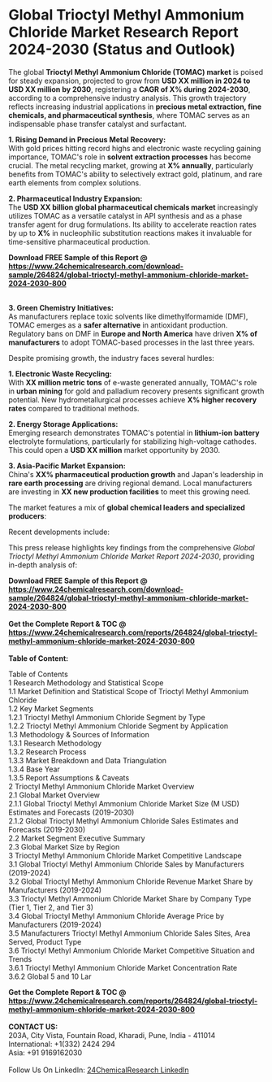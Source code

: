 <h1>Global Trioctyl Methyl Ammonium Chloride Market Research Report 2024-2030 (Status and Outlook)</h1><p>The global <strong>Trioctyl Methyl Ammonium Chloride (TOMAC) market</strong> is poised for steady expansion, projected to grow from <strong>USD XX million in 2024 to USD XX million by 2030</strong>, registering a <strong>CAGR of X% during 2024-2030</strong>, according to a comprehensive industry analysis. This growth trajectory reflects increasing industrial applications in <strong>precious metal extraction, fine chemicals, and pharmaceutical synthesis</strong>, where TOMAC serves as an indispensable phase transfer catalyst and surfactant.</p><p><strong>1. Rising Demand in Precious Metal Recovery:</strong><br>
With gold prices hitting record highs and electronic waste recycling gaining importance, TOMAC's role in <strong>solvent extraction processes</strong> has become crucial. The metal recycling market, growing at <strong>X% annually</strong>, particularly benefits from TOMAC's ability to selectively extract gold, platinum, and rare earth elements from complex solutions.</p><p><strong>2. Pharmaceutical Industry Expansion:</strong><br>
The <strong>USD XX billion global pharmaceutical chemicals market</strong> increasingly utilizes TOMAC as a versatile catalyst in API synthesis and as a phase transfer agent for drug formulations. Its ability to accelerate reaction rates by up to <strong>X%</strong> in nucleophilic substitution reactions makes it invaluable for time-sensitive pharmaceutical production.</p><div><b>Download FREE Sample of this Report @ 
            <a href="https://www.24chemicalresearch.com/download-sample/264824/global-trioctyl-methyl-ammonium-chloride-market-2024-2030-800">
            https://www.24chemicalresearch.com/download-sample/264824/global-trioctyl-methyl-ammonium-chloride-market-2024-2030-800</a></b></div><br><p><strong>3. Green Chemistry Initiatives:</strong><br>
As manufacturers replace toxic solvents like dimethylformamide (DMF), TOMAC emerges as a <strong>safer alternative</strong> in antioxidant production. Regulatory bans on DMF in <strong>Europe and North America</strong> have driven <strong>X% of manufacturers</strong> to adopt TOMAC-based processes in the last three years.</p><p>Despite promising growth, the industry faces several hurdles:</p><p><strong>1. Electronic Waste Recycling:</strong><br>
With <strong>XX million metric tons</strong> of e-waste generated annually, TOMAC's role in <strong>urban mining</strong> for gold and palladium recovery presents significant growth potential. New hydrometallurgical processes achieve <strong>X% higher recovery rates</strong> compared to traditional methods.</p><p><strong>2. Energy Storage Applications:</strong><br>
Emerging research demonstrates TOMAC's potential in <strong>lithium-ion battery</strong> electrolyte formulations, particularly for stabilizing high-voltage cathodes. This could open a <strong>USD XX million</strong> market opportunity by 2030.</p><p><strong>3. Asia-Pacific Market Expansion:</strong><br>
China's <strong>XX% pharmaceutical production growth</strong> and Japan's leadership in <strong>rare earth processing</strong> are driving regional demand. Local manufacturers are investing in <strong>XX new production facilities</strong> to meet this growing need.</p><p>The market features a mix of <strong>global chemical leaders and specialized producers</strong>:</p><p>Recent developments include:</p><p>This press release highlights key findings from the comprehensive <em>Global Trioctyl Methyl Ammonium Chloride Market Report 2024-2030</em>, providing in-depth analysis of:</p><div><b>Download FREE Sample of this Report @ 
            <a href="https://www.24chemicalresearch.com/download-sample/264824/global-trioctyl-methyl-ammonium-chloride-market-2024-2030-800">
            https://www.24chemicalresearch.com/download-sample/264824/global-trioctyl-methyl-ammonium-chloride-market-2024-2030-800</a></b></div><br><div><b>Get the Complete Report & TOC @ 
            <a href="https://www.24chemicalresearch.com/reports/264824/global-trioctyl-methyl-ammonium-chloride-market-2024-2030-800">
            https://www.24chemicalresearch.com/reports/264824/global-trioctyl-methyl-ammonium-chloride-market-2024-2030-800</a></b></div><br>
            <b>Table of Content:</b><p>Table of Contents<br />
1 Research Methodology and Statistical Scope<br />
1.1 Market Definition and Statistical Scope of Trioctyl Methyl Ammonium Chloride<br />
1.2 Key Market Segments<br />
1.2.1 Trioctyl Methyl Ammonium Chloride Segment by Type<br />
1.2.2 Trioctyl Methyl Ammonium Chloride Segment by Application<br />
1.3 Methodology & Sources of Information<br />
1.3.1 Research Methodology<br />
1.3.2 Research Process<br />
1.3.3 Market Breakdown and Data Triangulation<br />
1.3.4 Base Year<br />
1.3.5 Report Assumptions & Caveats<br />
2 Trioctyl Methyl Ammonium Chloride Market Overview<br />
2.1 Global Market Overview<br />
2.1.1 Global Trioctyl Methyl Ammonium Chloride Market Size (M USD) Estimates and Forecasts (2019-2030)<br />
2.1.2 Global Trioctyl Methyl Ammonium Chloride Sales Estimates and Forecasts (2019-2030)<br />
2.2 Market Segment Executive Summary<br />
2.3 Global Market Size by Region<br />
3 Trioctyl Methyl Ammonium Chloride Market Competitive Landscape<br />
3.1 Global Trioctyl Methyl Ammonium Chloride Sales by Manufacturers (2019-2024)<br />
3.2 Global Trioctyl Methyl Ammonium Chloride Revenue Market Share by Manufacturers (2019-2024)<br />
3.3 Trioctyl Methyl Ammonium Chloride Market Share by Company Type (Tier 1, Tier 2, and Tier 3)<br />
3.4 Global Trioctyl Methyl Ammonium Chloride Average Price by Manufacturers (2019-2024)<br />
3.5 Manufacturers Trioctyl Methyl Ammonium Chloride Sales Sites, Area Served, Product Type<br />
3.6 Trioctyl Methyl Ammonium Chloride Market Competitive Situation and Trends<br />
3.6.1 Trioctyl Methyl Ammonium Chloride Market Concentration Rate<br />
3.6.2 Global 5 and 10 Lar</p><div><b>Get the Complete Report & TOC @ 
            <a href="https://www.24chemicalresearch.com/reports/264824/global-trioctyl-methyl-ammonium-chloride-market-2024-2030-800">
            https://www.24chemicalresearch.com/reports/264824/global-trioctyl-methyl-ammonium-chloride-market-2024-2030-800</a></b></div><br><b>CONTACT US:</b><br>
            203A, City Vista, Fountain Road, Kharadi, Pune, India - 411014<br>
            International: +1(332) 2424 294<br>
            Asia: +91 9169162030 <br><br>
            Follow Us On LinkedIn: <a href="https://www.linkedin.com/company/24chemicalresearch/">24ChemicalResearch LinkedIn</a>